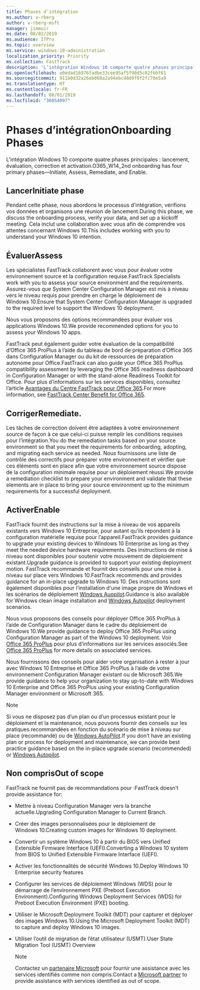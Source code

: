 ```yaml
---
title: Phases d’intégration
ms.author: v-rberg
author: v-rberg-msft
manager: jimmuir
ms.date: 08/02/2019
ms.audience: ITPro
ms.topic: overview
ms.service: windows-10-administration
localization_priority: Priority
ms.collection: FastTrack
description: 'L’intégration Windows 10 comporte quatre phases principales : lancement, évaluation, correction et activation.'
ms.openlocfilehash: e0edad16976fadbe33cee95af5f90d5c02f6bf61
ms.sourcegitcommit: 911b0d32a26eb068a2a94ebc48d9f8f2fc70e5a9
ms.translationtype: HT
ms.contentlocale: fr-FR
ms.lasthandoff: 08/01/2019
ms.locfileid: "36054097"
---
```

# <a name="onboarding-phases"></a><span data-ttu-id="aaa50-103">Phases d’intégration</span><span class="sxs-lookup"><span data-stu-id="aaa50-103">Onboarding Phases</span></span>

<span data-ttu-id="aaa50-104">L’intégration Windows 10 comporte quatre phases principales : lancement, évaluation, correction et activation.</span><span class="sxs-lookup"><span data-stu-id="aaa50-104">O365_W14_2nd onboarding has four primary phases—Initiate, Assess, Remediate, and Enable.</span></span>

## <a name="initiate"></a><span data-ttu-id="aaa50-105">Lancer</span><span class="sxs-lookup"><span data-stu-id="aaa50-105">Initiate phase</span></span>

<span data-ttu-id="aaa50-106">Pendant cette phase, nous abordons le processus d’intégration, vérifions vos données et organisons une réunion de lancement.</span><span class="sxs-lookup"><span data-stu-id="aaa50-106">During this phase, we discuss the onboarding process, verify your data, and set up a kickoff meeting.</span></span> <span data-ttu-id="aaa50-107">Cela inclut une collaboration avec vous afin de comprendre vos attentes concernant Windows 10.</span><span class="sxs-lookup"><span data-stu-id="aaa50-107">This includes working with you to understand your Windows 10 intention.</span></span>

## <a name="assess"></a><span data-ttu-id="aaa50-108">Évaluer</span><span class="sxs-lookup"><span data-stu-id="aaa50-108">Assess</span></span>

<span data-ttu-id="aaa50-109">Les spécialistes FastTrack collaborent avec vous pour évaluer votre environnement source et la configuration requise.</span><span class="sxs-lookup"><span data-stu-id="aaa50-109">FastTrack Specialists work with you to assess your source environment and the requirements.</span></span> <span data-ttu-id="aaa50-110">Assurez-vous que System Center Configuration Manager est mis à niveau vers le niveau requis pour prendre en charge le déploiement de Windows 10.</span><span class="sxs-lookup"><span data-stu-id="aaa50-110">Ensure that System Center Configuration Manager is upgraded to the required level to support the Windows 10 deployment.</span></span> 

<span data-ttu-id="aaa50-111">Nous vous proposons des options recommandées pour évaluer vos applications Windows 10.</span><span class="sxs-lookup"><span data-stu-id="aaa50-111">We provide recommended options for you to assess your Windows 10 apps.</span></span>

<span data-ttu-id="aaa50-112">FastTrack peut également guider votre évaluation de la compatibilité d’Office 365 ProPlus à l’aide du tableau de bord de préparation d’Office 365 dans Configuration Manager ou du kit de ressources de préparation autonome pour Office.</span><span class="sxs-lookup"><span data-stu-id="aaa50-112">FastTrack can also guide your Office 365 ProPlus compatibility assessment by leveraging the Office 365 readiness dashboard in Configuration Manager or with the stand-alone Readiness Toolkit for Office.</span></span> <span data-ttu-id="aaa50-113">Pour plus d’informations sur les services disponibles, consultez l’article [Avantages du Centre FastTrack pour Office 365](O365-fasttrack-benefit-for-office-365.md).</span><span class="sxs-lookup"><span data-stu-id="aaa50-113">For more information, see [FastTrack Center Benefit for Office 365](O365-fasttrack-benefit-for-office-365.md).</span></span> 

## <a name="remediate"></a><span data-ttu-id="aaa50-114">Corriger</span><span class="sxs-lookup"><span data-stu-id="aaa50-114">Remediate.</span></span>

<span data-ttu-id="aaa50-115">Les tâches de correction doivent être adaptées à votre environnement source de façon à ce que celui-ci puisse remplir les conditions requises pour l’intégration.</span><span class="sxs-lookup"><span data-stu-id="aaa50-115">You do the remediation tasks based on your source environment so that you meet the requirements for onboarding, adopting, and migrating each service as needed.</span></span> <span data-ttu-id="aaa50-116">Nous fournissons une liste de contrôle des correctifs pour préparer votre environnement et vérifier que ces éléments sont en place afin que votre environnement source dispose de la configuration minimale requise pour un déploiement réussi.</span><span class="sxs-lookup"><span data-stu-id="aaa50-116">We provide a remediation checklist to prepare your environment and validate that these elements are in place to bring your source environment up to the minimum requirements for a successful deployment.</span></span> 

## <a name="enable"></a><span data-ttu-id="aaa50-117">Activer</span><span class="sxs-lookup"><span data-stu-id="aaa50-117">Enable</span></span>

<span data-ttu-id="aaa50-118">FastTrack fournit des instructions sur la mise à niveau de vos appareils existants vers Windows 10 Entreprise, pour autant qu’ils répondent à la configuration matérielle requise pour l’appareil.</span><span class="sxs-lookup"><span data-stu-id="aaa50-118">FastTrack provides guidance to upgrade your existing devices to Windows 10 Enterprise as long as they meet the needed device hardware requirements.</span></span> <span data-ttu-id="aaa50-119">Des instructions de mise à niveau sont disponibles pour soutenir votre mouvement de déploiement existant.</span><span class="sxs-lookup"><span data-stu-id="aaa50-119">Upgrade guidance is provided to support your existing deployment motion.</span></span> <span data-ttu-id="aaa50-120">FastTrack recommande et fournit des conseils pour une mise à niveau sur place vers Windows 10.</span><span class="sxs-lookup"><span data-stu-id="aaa50-120">FastTrack recommends and provides guidance for an in-place upgrade to Windows 10.</span></span> <span data-ttu-id="aaa50-121">Des instructions sont également disponibles pour l’installation d'une image propre de Windows et les scénarios de déploiement [Windows Auopilot](EMS-onboarding-phases.md#windows-autopilot).</span><span class="sxs-lookup"><span data-stu-id="aaa50-121">Guidance is also available for Windows clean image installation and [Windows Autopilot](EMS-onboarding-phases.md#windows-autopilot) deployment scenarios.</span></span> 

<span data-ttu-id="aaa50-122">Nous vous proposons des conseils pour déployer Office 365 ProPlus à l’aide de Configuration Manager dans le cadre du déploiement de Windows 10.</span><span class="sxs-lookup"><span data-stu-id="aaa50-122">We provide guidance to deploy Office 365 ProPlus using Configuration Manager as part of the Windows 10 deployment.</span></span> <span data-ttu-id="aaa50-123">Voir [Office 365 ProPlus](O365-onboarding-and-migration.md#office-365-proplus) pour plus d’informations sur les services associés.</span><span class="sxs-lookup"><span data-stu-id="aaa50-123">See [Office 365 ProPlus](O365-onboarding-and-migration.md#office-365-proplus) for more details on associated services.</span></span>

<span data-ttu-id="aaa50-124">Nous fournissons des conseils pour aider votre organisation à rester à jour avec Windows 10 Entreprise et Office 365 ProPlus à l’aide de votre environnement Configuration Manager existant ou de Microsoft 365.</span><span class="sxs-lookup"><span data-stu-id="aaa50-124">We provide guidance to help your organization to stay up-to-date with Windows 10 Enterprise and Office 365 ProPlus using your existing Configuration Manager environment or Microsoft 365.</span></span>

> [!NOTE]
> <span data-ttu-id="aaa50-125">Si vous ne disposez pas d’un plan ou d’un processus existant pour le déploiement et la maintenance, nous pouvons fournir des conseils sur les pratiques recommandées en fonction du scénario de mise à niveau sur place (recommandé) ou de [Windows AutoPilot](EMS-onboarding-phases.md#windows-autopilot).</span><span class="sxs-lookup"><span data-stu-id="aaa50-125">If you don’t have an existing plan or process for deployment and maintenance, we can provide best practice guidance based on the in-place upgrade scenario (recommended) or [Windows Autopilot](EMS-onboarding-phases.md#windows-autopilot).</span></span>

## <a name="out-of-scope"></a><span data-ttu-id="aaa50-126">Non compris</span><span class="sxs-lookup"><span data-stu-id="aaa50-126">Out of scope</span></span>

<span data-ttu-id="aaa50-127">FastTrack ne fournit pas de recommandations pour :</span><span class="sxs-lookup"><span data-stu-id="aaa50-127">FastTrack doesn’t provide assistance for:</span></span>

- <span data-ttu-id="aaa50-128">Mettre à niveau Configuration Manager vers la branche actuelle.</span><span class="sxs-lookup"><span data-stu-id="aaa50-128">Upgrading Configuration Manager to Current Branch.</span></span>
- <span data-ttu-id="aaa50-129">Créer des images personnalisées pour le déploiement de Windows 10.</span><span class="sxs-lookup"><span data-stu-id="aaa50-129">Creating custom images for Windows 10 deployment.</span></span>
- <span data-ttu-id="aaa50-130">Convertir un système Windows 10 à partir du BIOS vers Unified Extensible Firmware Interface (UEFI).</span><span class="sxs-lookup"><span data-stu-id="aaa50-130">Converting a Windows 10 system from BIOS to Unified Extensible Firmware Interface (UEFI).</span></span>
- <span data-ttu-id="aaa50-131">Activer les fonctionnalités de sécurité Windows 10.</span><span class="sxs-lookup"><span data-stu-id="aaa50-131">Deploy Windows 10 Enterprise security features</span></span> 
- <span data-ttu-id="aaa50-132">Configurer les services de déploiement Windows (WDS) pour le démarrage de l’environnement PXE (Preboot Execution Environment).</span><span class="sxs-lookup"><span data-stu-id="aaa50-132">Configuring Windows Deployment Services (WDS) for Preboot Execution Environment (PXE) booting.</span></span>
- <span data-ttu-id="aaa50-133">Utiliser le Microsoft Deployment Toolkit (MDT) pour capturer et déployer des images Windows 10.</span><span class="sxs-lookup"><span data-stu-id="aaa50-133">Using the Microsoft Deployment Toolkit (MDT) to capture and deploy Windows 10 images.</span></span>
- <span data-ttu-id="aaa50-134">Utiliser l’outil de migration de l’état utilisateur (USMT).</span><span class="sxs-lookup"><span data-stu-id="aaa50-134">User State Migration Tool (USMT) Overview</span></span>

  > [!NOTE]
  > <span data-ttu-id="aaa50-135">Contactez un [partenaire Microsoft](https://go.microsoft.com/fwlink/?linkid=2080150) pour fournir une assistance avec les services identifiés comme non compris.</span><span class="sxs-lookup"><span data-stu-id="aaa50-135">Contact a [Microsoft partner](https://go.microsoft.com/fwlink/?linkid=2080150) to provide assistance with services identified as out of scope.</span></span>

 